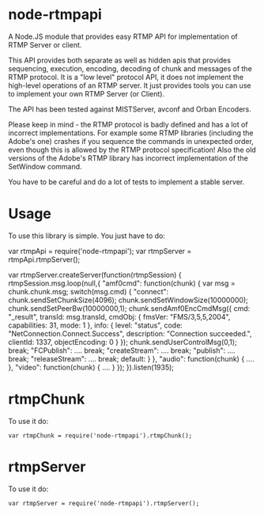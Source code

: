 node-rtmpapi
============

A Node.JS module that provides easy RTMP API for implementation of RTMP Server or client.

This API provides both separate as well as hidden apis that provides sequencing, execution, encoding, decoding of chunk and messages of the RTMP protocol.
It is a "low level" protocol API, it does not implement the high-level operations of an RTMP server. It just provides tools you can use to implement your own RTMP Server (or Client).

The API has been tested against MISTServer, avconf and Orban Encoders.

Please keep in mind - the RTMP protocol is badly defined and has a lot of incorrect implementations.
For example some RTMP libraries (including the Adobe's one) crashes if you sequence the commands in unexpected order, even though this is allowed by the RTMP protocol specification!
Also the old versions of the Adobe's RTMP library has incorrect implementation of the SetWindow command.

You have to be careful and do a lot of tests to implement a stable server.

Usage
==

To use this library is simple. You just have to do:

   var rtmpApi = require('node-rtmpapi');
   var rtmpServer = rtmpApi.rtmpServer();
   
   var rtmpServer.createServer(function(rtmpSession) {
      rtmpSession.msg.loop(null,{
         "amf0cmd": function(chunk) {
            var msg = chunk.chunk.msg;
            switch(msg.cmd) {
               "connect":
                   chunk.sendSetChunkSize(4096);
                   chunk.sendSetWindowSize(10000000);
                   chunk.sendSetPeerBw(10000000,1);
                   chunk.sendAmf0EncCmdMsg({
                      cmd: "_result",
                      transId: msg.transId,
                      cmdObj: {
                         fmsVer: "FMS/3,5,5,2004",
                         capabilities: 31,
                         mode: 1
                      },
                      info: {
                         level: "status",
                         code: "NetConnection.Connect.Success",
                         description: "Connection succeeded.",
                         clientId: 1337,
                         objectEncoding: 0
                      }
                   });
                   chunk.sendUserControlMsg(0,1);
                   break;
               "FCPublish":
                   ....
                   break;
               "createStream":
                   ....
                   break;
               "publish":
                   ....
                   break;
               "releaseStream":
                   ....
                   break;
               default:
            }
         },
         "audio": function(chunk) {
            ....
         },
         "video": function(chunk) {
            ....
         }
      });
   }).listen(1935);


rtmpChunk
====

To use it do:

    var rtmpChunk = require('node-rtmpapi').rtmpChunk();


rtmpServer
====

To use it do:

    var rtmpServer = require('node-rtmpapi').rtmpServer();
    

